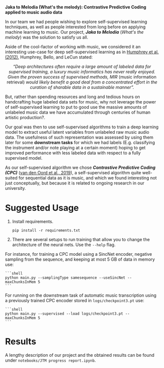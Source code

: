 **Jaka to Melodia (What's the melody): Contrastive Predictive Coding applied to music audio data** 

In our team we had people wishing to explore self-supervised learning techniques, as well as people interested from long before on applying machine learning to music. Our project, ***Jaka to Melodia*** (*What's the melody*) was the solution to satisfy us all.

Aside of the cool-factor of working with music, we considered it an interesting use-case for deep self-supervised learning as in [Humphrey et al. (2012)](http://yann.lecun.org/exdb/publis/pdf/humphrey-jiis-13.pdf), Humphrey, Bello, and LeCun stated: 

<center><i>“Deep architectures often require a large amount of labeled data for supervised training, a luxury music informatics has never really enjoyed. Given the proven success of supervised methods, MIR </i>(music information retrieval) <i> would likely benefit a good deal from a concentrated effort in the curation of sharable data in a sustainable manner”. </i> </center>

But, rather than spending resources and long and tedious hours on handcrafting huge labeled data sets for music, why not leverage the power of self-supervised learning to put to good use the massive amounts of unlabeled music data we have accumulated through centuries of human artistic production?.

Our goal was then to use self-supervised algorithms to train a deep learning model to extract useful latent variables from unlabeled raw music audio data. The usefulness of such representation was assessed by using them later for some **downstream tasks** for which we had labels (E.g. classifying the instrument and/or note playing at a certain moment) hoping to get improved performance with less labeled data with respect to a fully supervised model.

As our self-supervised algorithm we chose ***Contrastive Predictive Coding (CPC)*** ([van den Oord et al., 2019](https://arxiv.org/pdf/1807.03748.pdf)), a self-supervised algorithm quite well-suited for sequential data as it is music, and which we found  interesting not just conceptually, but because it is related to ongoing research in our university.

# Suggested Usage


1. Install requirements.

    ```shell
    pip install -r requirements.txt
    ```
    
2. There are several setups to run training that allow you to change the architecture of the neural nets. Use the `--help` flag. 

  For instance, for training a CPC model using a SincNet encoder, negative sampling from the sequence, and keeping at most 5 GB of data in memory use:

    ```shell
    python main.py --samplingType samesequence --useSincNet --maxChunksInMem 5
    ```
    
  For running on the downstream task of automatic music transcription using a previously trained CPC encoder stored in `logs/checkpoint3.pt` use:
    
    ```shell
    python main.py --supervised --load logs/checkpoint3.pt --maxChunksInMem 5
    ```
    
# Results

A lengthy description of our project and the obtained results can be found under `notebooks/JTM progress report.ipynb`.
